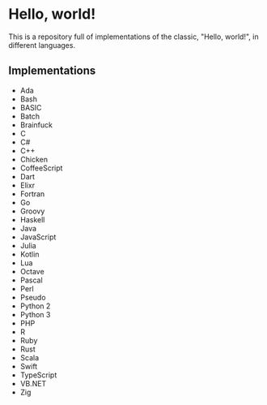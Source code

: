 # Hello, world!
This is a repository full of implementations of the classic, "Hello, world!", in different languages.

## Implementations
- Ada
- Bash
- BASIC
- Batch
- Brainfuck
- C
- C#
- C++
- Chicken
- CoffeeScript
- Dart
- Elixr
- Fortran
- Go
- Groovy
- Haskell
- Java
- JavaScript
- Julia
- Kotlin
- Lua
- Octave
- Pascal
- Perl
- Pseudo
- Python 2
- Python 3
- PHP
- R
- Ruby
- Rust
- Scala
- Swift
- TypeScript
- VB.NET
- Zig

